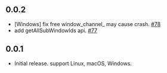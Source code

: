 ## 0.0.2

* [Windows] fix free window_channel_ may cause crash. [#78](https://github.com/MixinNetwork/flutter-plugins/pull/78)
* add getAllSubWindowIds api. [#77](https://github.com/MixinNetwork/flutter-plugins/pull/77)

## 0.0.1

* Initial release. support Linux, macOS, Windows.
